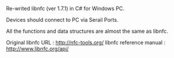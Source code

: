 Re-writed libnfc (ver 1.7.1) in C# for Windows PC.

Devices should connect to PC via Serail Ports.

All the functions and data structures are almost the same as libnfc.

Original libnfc URL : http://nfc-tools.org/
libnfc reference manual : http://www.libnfc.org/api/
